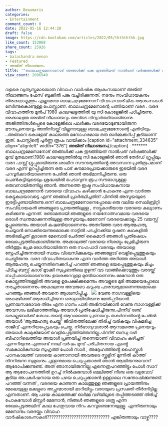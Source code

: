 ```yaml
---
author: Beaumaris
categories:
- Entertainment
comment_count: 0
date: 2022-05-16 12:44:28
draft: false
image: https://cdn.boolokam.com/articles/2022/05/ththththh.jpg
like_count: 153068
share_count: 25926
tags:
- balachandra menon
- Featured
- അജിത് നീലാഞ്ജനം
title: '"ബാലചന്ദ്രമേനോനോട് ഞങ്ങൾക്ക് പക തുടങ്ങിയത് നാൽപത് വർഷങ്ങൾക്ക് മുമ്പ് മുതലാണ്"'
view_count: 2096940
---
```


വളരെ വ്യത്യസ്തമായൊരു വിവാഹ വാർഷിക ആശംസയാണ് അജിത് നീലാഞ്ജനം ഫേസ് ബുക്കിൽ പങ്കു വച്ചിരിക്കുന്നത്. നടനും സംവിധായകനും തിരക്കഥാകൃത്തും എല്ലാമായ ബാലചന്ദ്രമേനോന് വിവാഹവാര്ഷിക ആശംസകൾ നേർന്നുകൊണ്ടുള്ള പോസ്റ്റാണ്. ബാലചന്ദ്രമേനോന്റെ പത്നിയാണ് വരദ . വരദ വിവാഹത്തിനു മുൻപ് 1980 കാലഘട്ടത്തിൽ യു സി കോളേജിൽ പഠിച്ചിരുന്നു. അക്കാലത്തു അജിത് നീലാഞ്ജവും അവിടെ വിദ്യാർത്ഥിയായിരുന്നു. അജിത്തിനുൾപ്പെടെ കോളേജിലെ പലർക്കും വരദയോടുണ്ടായിരുന്ന മൗനപ്രണയവും അതിനിടയ്ക്ക് വില്ലനായുള്ള ബാലചന്ദ്രമേനോന്റെ എൻട്രിയും ..അങ്ങനെ കൊളേജ് കാലത്തെ മനോഹരമായ ഒരു ഓർമ്മക്കുറിപ്പ് കൂടിയാണ് ഇത്. പോസ്റ്റിന്റെ പൂർണ്ണ രൂപം വായിക്കാം [caption id="attachment_334635" align="alignleft" width="376"] **അജിത് നീലാഞ്ജനം**[/caption] &nbsp; ******* ബാലചന്ദ്രമേനോനോട് ഞങ്ങൾക്ക് പക തുടങ്ങിയത് നാൽപത് വർഷങ്ങൾക്ക് മുമ്പ് മുതലാണ്.1980 കാലഘട്ടത്തിൽയു സി കോളേജിൽ ഞാൻ തേർഡ് ഗ്രൂപ്പിലും വരദ ഫസ്റ്റ് ഗ്രൂപ്പുമായിരുന്നു.ശാലീന സൗന്ദര്യത്തിൻ്റെ അവസാന പ്രതിരൂപമാണ് വരദ എന്ന് ഉറപ്പിച്ചിരുന്ന ഒരു പാട് കൗമാരപ്രായക്കാരുടെ ഇടയിൽ വരദ പറവൂർക്കാരിയാണെന്ന പേരിൽ ഞാൻ അഭിമാനിച്ചിരുന്നു. ഒരു പെൺകുട്ടിയുടെയും ശ്രദ്ധയിൽ പെടാവുന്ന രൂപ സൗഭാഗ്യമുള്ള ഒരുവനായിരുന്നില്ല ഞാൻ. അന്നത്തെ ഇഷ്ട സംവിധായകനായ ബാലചന്ദ്രമേനോൻ വരദയെ വിവാഹം കഴിക്കാൻ പോകുന്നു എന്ന വാർത്ത കെട്ടുകഥയാവട്ടെ എന്ന് ഞങ്ങൾ പ്രാർത്ഥിച്ചതിന് പിന്നിൽ അസൂയയുടെ ഇരട്ടിപ്പുണ്ടായിരുന്നു.ഒന്ന് ബാലചന്ദ്രമേനോനെപ്പോലെ ഒരു വലിയ സെലിബ്രിറ്റി സംവിധായകൻ ഞങ്ങളുടെ പ്രായത്തിലുള്ള , നാട്ടുകാരിയായ വരദയെ കല്യാണം കഴിക്കുന്നു എന്നത്. രണ്ടാമതായി ഞങ്ങളുടെ നയനോത്സവമായ വരദയെ ഒരാൾ സ്വന്തമാക്കുന്നതിലുള്ള അസൂയയും.മേനോന് വരദയെക്കാളും 25 വയസ്സ് മൂപ്പുണ്ടെന്നും അയാൾ കഷണ്ടിയാണെന്നും അതറിഞ്ഞ വരദ ആത്മഹത്യ ചെയ്യാൻ നോക്കിയെന്നുമൊക്കെ നാട്ടിൽ പടച്ചിറക്കിയ ദൂഷണ കഥകളിൽ അഭിരമിച്ചത് കൂടാതെ മേമ്പൊടി ചേർത്ത് കൈമാറി ഞങ്ങൾ പ്രതിഷേധം രേഖപ്പെടുത്തിക്കൊണ്ടിരുന്നു. അക്കാലത്ത് വരദയെ നിശബ്ദം പ്രേമിച്ചിരുന്ന തീർത്തും പ്രേമ രോഗിയായിരുന്ന ഒരു സഹപാഠി വരദയും അയാളെ സ്നേഹിച്ചിരുന്നതായി സ്വയം വിശ്വസിക്കുകയും ഞങ്ങളോട് വെളിപ്പെടുത്തുകയും ചെയ്തിരുന്നു. വരദ വിവാഹിതയാകുന്നു എന്ന വാർത്ത അറിഞ്ഞ അയാൾ ആത്മഹത്യ ചെയ്യുന്നതിനെക്കുറിച്ച് പറഞ്ഞ് ഞങ്ങളെ ഭയപ്പെടുത്തുകയും മിച്ചം പിടിച്ച ബസ്സ് കാശ് മുടക്കി സുപ്രഭാതിലെ ഉഴുന്ന് വട വാങ്ങിക്കൊടുത്തും വരദയ്ക്ക് ബപ്പിഛായയാണെന്നും ഉയരക്കുറവുള്ള മുണ്ടിയാണെന്നും മേനോൻ ഒരു കൊല്ലത്തിനുള്ളിൽ അവളെ ഉപേക്ഷിക്കുമെന്നും അവളുടെ മുടി അമ്മയെപ്പോലെ നരച്ചതാണെന്നും അകാലനര അവരുടെ കുടുംബ പാരമ്പര്യമാണെന്നുമൊക്കെ പറഞ്ഞും ഞങ്ങൾ അവനെ ആശ്വസിപ്പിച്ചു. &nbsp; ![](https://cdn.boolokam.com/articles/2022/05/ththththh.jpg) വേണു നാഗവള്ളിയെ അകമഴിഞ്ഞ് ആരാധിച്ചിരുന്ന ഒരാളായിയിരുന്നു മേൽപ്പടിയാൻ. പ്രണയസരോവര തീരം എന്ന ഗാനം പാടി അഭിനയിക്കാൻ വേണു നാഗവള്ളിക്ക് അവസരം ലഭിക്കാത്തതിലും അയാൾ പ്രതിഷേധിച്ചിരുന്നു.പിന്നീട് രണ്ട് കൊല്ലങ്ങൾക്ക് ശേഷം തൻ്റെ ആറാമത്തെ പ്രണയവും തകർന്നതിൻ്റെ പേരിൽ അയാൾ 'ആത്മഹത്യ ചെയ്ത്' ജീവിതത്തിലേക്ക് തിരിച്ച് വരികയും വിഷമടിച്ച രാജീവ് എന്നറിയപ്പെടുകയും ചെയ്തു. നിർഭാഗ്യവശാൽ ആറാമത്തെ പ്രണയവും അയാൾ കാമുകിയോട് വെളിപ്പെടുത്തിയിരുന്നില്ല.പിന്നീട് ബന്ധു വഴി ബീഹാറിലെത്തിയ അയാൾ പ്രണയിച്ച് തന്നെയാണ് വിവാഹം കഴിച്ചത് എന്നറിയുന്നു.ഏതാണ്ട് നാല് വർഷം മുമ്പ് പരിചിതനായ എൻ്റെ സമകാലികനായ സുഹൃത്ത് പോൾ സാർ , അദ്ദേഹത്തിൻ്റെ ഹൈസ്കൂൾ പഠനകാലത്ത് വരദയെ കാണാനായി അവരുടെ സ്കൂളിന് മുന്നിൽ കാത്ത് നിന്നിരുന്ന സുമുഖനും ചുള്ളനുമായ ചെറുപ്പക്കാരൻ ഞാൻ ആയിരുന്നുവെന്ന് ആരോപിക്കുന്നുണ്ട്. അത് ഞാനായിരുന്നില്ല എന്നെത്രപറഞ്ഞിട്ടും പോൾ സാറ് ആ ആരോപണത്തിൽ ഉറച്ച് നിൽക്കുമ്പോൾ മെലിഞ്ഞ് നീണ്ട ഒരു വളവോട് കൂടിയ അപകർഷനായ ഒരു പഴയ ചെറുപ്പക്കാരൻ ഉള്ളാലെ സന്തോഷിക്കുന്നുണ്ട്. പറഞ്ഞ് വന്നത് , വരദയെ കാണുന്ന കാലത്തുള്ള ഞങ്ങളുടെ പ്രായത്തിനും മേലെയുള്ള മക്കളുടെ അച്ഛന്മാരായി മാറിയിട്ടും വരദയുടെ പ്രസക്തി തീർന്നിട്ടില്ല എന്നതാണ്. ആ പഴയ കാലത്തേക്ക് ഓർമ്മ വഴിയിലൂടെ തപ്പിത്തടഞ്ഞ് തിരിച്ച് പോകുമ്പോൾ മിസ്റ്റർ മേനോൻ, നിങ്ങൾ ഞങ്ങളുടെ ശത്രു എന്ന രേഖപ്പെടുത്തലിന് കാല ഹേതുവായ നിറം കുറവുണ്ടെന്നേയുള്ളൂ. എന്നിരുന്നാലും മേനോനും വരദയ്ക്കും വിവാഹ വാർഷികാശംസകൾ???????????????????????????? എങ്കിരുന്താലും വാഴ്ക???? &nbsp;
